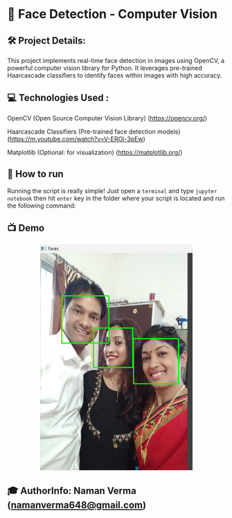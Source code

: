 # 🔎 Face Detection - Computer Vision 

## 🛠 Project Details:

This project implements real-time face detection in images using OpenCV, a powerful computer vision library for Python. It leverages pre-trained Haarcascade classifiers to identify faces within images with high accuracy.

## 💻 Technologies Used :

OpenCV (Open Source Computer Vision Library) (https://opencv.org/)

Haarcascade Classifiers (Pre-trained face detection models) (https://m.youtube.com/watch?v=V-EROj-3pEw)

Matplotlib (Optional: for visualization) (https://matplotlib.org/)

## 🌟 How to run

Running the script is really simple! Just open a `terminal` and type `jupyter notebook` then hit `enter` key in the folder where your script is located and run the following command:

## 📺 Demo
<p align="center">
<img src="https://github.com/naman648/PROJECTS/blob/3d60503e65908ab6e960a04f0cc679804be6e5df/Face_Detection(OpenCV)%20-%20Computer_Vision/Result_image.png" width=70% height=70%>

## 🎓 AuthorInfo: Naman Verma (namanverma648@gmail.com)
